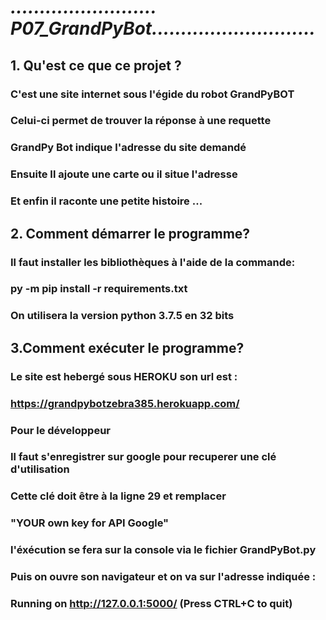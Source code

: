 #
# ***......................... P07_GrandPyBot............................***
## 1. Qu'est ce que ce projet ?
### C'est une site internet sous l'égide du robot GrandPyBOT
###    Celui-ci permet de trouver  la réponse à une requette
### GrandPy Bot indique l'adresse du site demandé
### Ensuite Il ajoute une carte ou il situe l'adresse
### Et enfin il raconte une petite histoire ...
## 2. Comment démarrer le programme?
###  Il faut installer les bibliothèques à  l'aide de la commande:
### py -m pip install -r requirements.txt
### On utilisera la version python 3.7.5 en 32 bits
## 3.Comment exécuter le programme?
### Le site est hebergé sous HEROKU son url est :
### https://grandpybotzebra385.herokuapp.com/
### Pour le développeur 
### Il faut s'enregistrer sur google pour recuperer une clé d'utilisation
### Cette clé doit être à la ligne 29  et remplacer 
### "YOUR own key for API Google" 
### l'éxécution se fera sur la console via le fichier GrandPyBot.py 
### Puis on ouvre son navigateur et on va sur l'adresse indiquée :
###  Running on http://127.0.0.1:5000/ (Press CTRL+C to quit)
